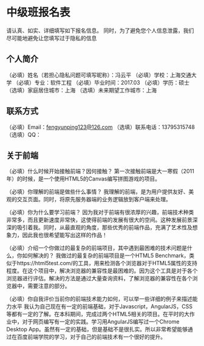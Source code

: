 # 中级班报名表

请认真、如实、详细填写如下报名信息。
同时，为了避免您个人信息泄露，我们尽可能地避免让您填写过于隐私的信息

## 个人简介

（必填）姓名（若担心隐私问题可填写昵称）：冯云平
（必填）学校：上海交通大学
（必填）专业：软件工程
（必填）毕业时间：2017.03
（必填）学历：硕士
（选填）家庭居住城市：上海
（选填）未来期望工作城市：上海

## 联系方式

（必填）Email：fengyunping123@126.com
（选填）联系电话：13795315748
（选填）QQ：

## 关于前端

（必填）什么时候开始接触前端？因何接触？
 第一次接触前端是大一寒假（2011年）的时候，是一个使用HTML5的Canvas编写拼图游戏的项目。

（必填）你理解的前端是做些什么事情？
 我理解的前端，是为用户提供友好、美观的交互页面。同时，将原先服务器端的业务逻辑放到客户端来处理。

（必填）你为什么要学习前端？
 因为我对于前端有很浓厚的兴趣，前端技术种类非常多，而且更新速度非常快，这使得前端的发展有很大的空间。这种发展前景深深的吸引着我。同时，从最直观的角度，那些优秀的前端作品，充满了艺术性及想象力，因此我也很希望能写出这样的作品！

（必填）介绍一个你做过的最复杂的前端项目，其中遇到最困难的技术问题是什么，你如何解决的？
 我做过的最复杂的前端项目是一个HTML5 Benchmark，类似于https://html5test.com/的工具，用来检测各个浏览器对于HTML5属性的支持程度。在这个项目中，解决浏览器的兼容性是最困难的。因为这个工具是对于各个浏览器进行评估。解决的方法是通过大量查询资料，了解浏览器的兼容性在各个浏览器中，需要注意的部分。

（必填）你自我评价当前你的前端技术能力如何，可以举一些详细的例子来描述能力水平
 我认为自己现在有一定的前端基础，对于Javascript，AngularJS，CSS等都有一定的了解。在本科期间，完成过两个HTML5相关的项目。在平时的大作业中，对于网页编写有一定的实践。学习用AngularJS编写过一个Chrome Desktop App。虽然有一定的基础，但是基础不是很扎实。所以非常希望能够通过在百度前端学院的学习，对于自己的前端技术有一个很好的提升。

